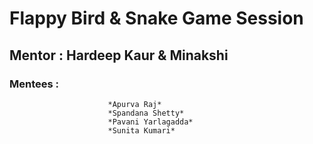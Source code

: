 # Flappy Bird & Snake Game Session

## Mentor : Hardeep Kaur & Minakshi

### Mentees : 
                          *Apurva Raj*                                
                          *Spandana Shetty*
                          *Pavani Yarlagadda*
                          *Sunita Kumari*
